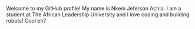 Welcome to my GitHub profile!
My name is Nkem Jeferson Achia. I am a student at The African Leadership University and I love coding and building robots! 
Cool eh?
